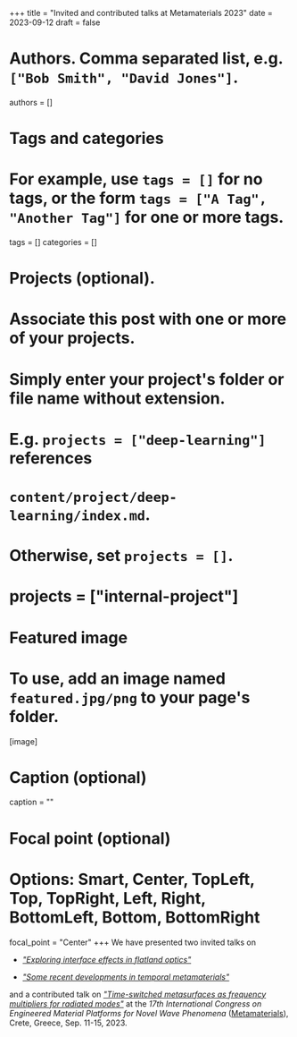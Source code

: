 +++
title = "Invited and contributed talks at Metamaterials 2023"
date = 2023-09-12
draft = false

# Authors. Comma separated list, e.g. `["Bob Smith", "David Jones"]`.
authors = []

# Tags and categories
# For example, use `tags = []` for no tags, or the form `tags = ["A Tag", "Another Tag"]` for one or more tags.
tags = []
categories = []

# Projects (optional).
#   Associate this post with one or more of your projects.
#   Simply enter your project's folder or file name without extension.
#   E.g. `projects = ["deep-learning"]` references
#   `content/project/deep-learning/index.md`.
#   Otherwise, set `projects = []`.
# projects = ["internal-project"]

# Featured image
# To use, add an image named `featured.jpg/png` to your page's folder.
[image]
  # Caption (optional)
  caption = ""

  # Focal point (optional)
  # Options: Smart, Center, TopLeft, Top, TopRight, Left, Right, BottomLeft, Bottom, BottomRight
  focal_point = "Center"
+++
We have presented two invited talks on 

* [*"Exploring interface effects in flatland optics"*](/publication/moccia-metamaterials-2023/)

* [*"Some recent developments in temporal metamaterials"*](/publication/rizza-metamaterials-2023/)

and a contributed talk on [*"Time-switched metasurfaces as frequency multipliers for radiated modes"*](/publication/stefanini-metamaterials-2023/) at the *17th International Congress on Engineered Material Platforms for Novel Wave Phenomena* ([Metamaterials]), Crete, Greece, Sep. 11-15, 2023.

[Metamaterials]: https://congress2023.metamorphose-vi.org
